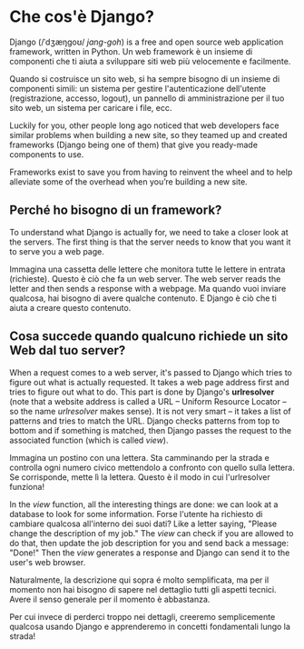 # Che cos'è Django?

Django (/ˈdʒæŋɡoʊ/ *jang-goh*) is a free and open source web application framework, written in Python. Un web framework è un insieme di componenti che ti aiuta a sviluppare siti web più velocemente e facilmente.

Quando si costruisce un sito web, si ha sempre bisogno di un insieme di componenti simili: un sistema per gestire l'autenticazione dell'utente (registrazione, accesso, logout), un pannello di amministrazione per il tuo sito web, un sistema per caricare i file, ecc.

Luckily for you, other people long ago noticed that web developers face similar problems when building a new site, so they teamed up and created frameworks (Django being one of them) that give you ready-made components to use.

Frameworks exist to save you from having to reinvent the wheel and to help alleviate some of the overhead when you’re building a new site.

## Perché ho bisogno di un framework?

To understand what Django is actually for, we need to take a closer look at the servers. The first thing is that the server needs to know that you want it to serve you a web page.

Immagina una cassetta delle lettere che monitora tutte le lettere in entrata (richieste). Questo è ciò che fa un web server. The web server reads the letter and then sends a response with a webpage. Ma quando vuoi inviare qualcosa, hai bisogno di avere qualche contenuto. E Django è ciò che ti aiuta a creare questo contenuto.

## Cosa succede quando qualcuno richiede un sito Web dal tuo server?

When a request comes to a web server, it's passed to Django which tries to figure out what is actually requested. It takes a web page address first and tries to figure out what to do. This part is done by Django's **urlresolver** (note that a website address is called a URL – Uniform Resource Locator – so the name *urlresolver* makes sense). It is not very smart – it takes a list of patterns and tries to match the URL. Django checks patterns from top to bottom and if something is matched, then Django passes the request to the associated function (which is called *view*).

Immagina un postino con una lettera. Sta camminando per la strada e controlla ogni numero civico mettendolo a confronto con quello sulla lettera. Se corrisponde, mette lì la lettera. Questo è il modo in cui l'urlresolver funziona!

In the *view* function, all the interesting things are done: we can look at a database to look for some information. Forse l'utente ha richiesto di cambiare qualcosa all'interno dei suoi dati? Like a letter saying, "Please change the description of my job." The *view* can check if you are allowed to do that, then update the job description for you and send back a message: "Done!" Then the *view* generates a response and Django can send it to the user's web browser.

Naturalmente, la descrizione qui sopra é molto semplificata, ma per il momento non hai bisogno di sapere nel dettaglio tutti gli aspetti tecnici. Avere il senso generale per il momento è abbastanza.

Per cui invece di perderci troppo nei dettagli, creeremo semplicemente qualcosa usando Django e apprenderemo in concetti fondamentali lungo la strada!